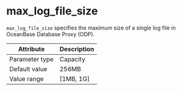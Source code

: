 # max_log_file_size

`max_log_file_size` specifies the maximum size of a single log file in OceanBase Database Proxy (ODP).

| Attribute | Description |
|----------|---------|
| Parameter type | Capacity |
| Default value | 256MB |
| Value range | [1MB, 1G] |
